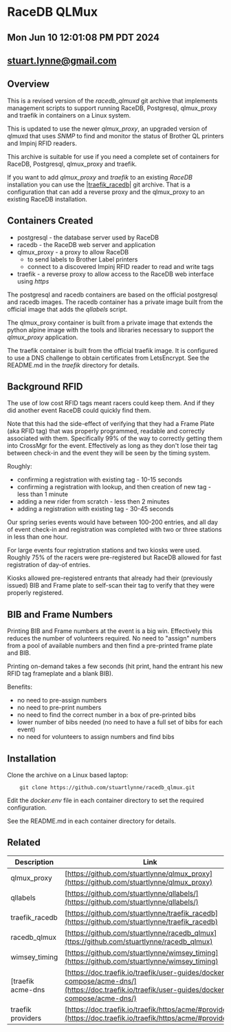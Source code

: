 # RaceDB QLMux 
## Mon Jun 10 12:01:08 PM PDT 2024
## stuart.lynne@gmail.com

## Overview

This is a revised version of the *racedb\_qlmuxd* git archive that implements management scripts to
support running RaceDB, Postgresql, qlmux_proxy and traefik in containers on a Linux system.

This is updated to use the newer *qlmux_proxy*, an upgraded version of qlmuxd that uses *SNMP*
to find and monitor the status of Brother QL printers and Impinj RFID readers.

This archive is suitable for use if you need a complete set of containers for RaceDB, Postgresql, qlmux_proxy and traefik.

If you want to add *qlmux_proxy* and *traefik* to an existing *RaceDB* installation you can use the
|[traefik\_racedb](https://github.com/stuartlynne/traefik\_racedb)| git archive. That is a 
configuration that can add a reverse proxy and the qlmux_proxy to an existing RaceDB installation.


## Containers Created

- postgresql - the database server used by RaceDB
- racedb - the RaceDB web server and application 
- qlmux_proxy - a proxy to allow RaceDB 
    - to send labels to Brother Label printers 
    - connect to a discovered Impinj RFID reader to read and write tags
- traefik - a reverse proxy to allow access to the RaceDB web interface using *https*


The postgresql and racedb containers are based on the official postgresql and racedb images.
The racedb container has a private image built from the official image that adds the *qllabels*
script.

The qlmux_proxy container is built from a private image that extends the python alpine image
with the tools and libraries necessary to support the *qlmux_proxy* application.

The traefik container is built from the official traefik image. It is configured to use a 
DNS challenge to obtain certificates from LetsEncrypt. See the README.md in the *traefik* directory
for details.


## Background RFID

The use of low cost RFID tags meant racers could keep them. And if they did another event RaceDB
could quickly find them. 

Note that this had the side-effect
of verifying that they had a Frame Plate (aka RFID tag) that was properly programmed, readable and 
correctly associated with them. Specifically 99% of the way to correctly getting them into CrossMgr
for the event. Effectively as long as they don't lose their tag between check-in and the event
they will be seen by the timing system.

Roughly:
- confirming a registration with existing tag - 10-15 seconds
- confirming a registration with lookup, and then creation of new tag - less than 1 minute
- adding a new rider from scratch - less then 2 minutes
- adding a registration with existing tag - 30-45 seconds

Our spring series events would have between 100-200 entries, and all day of event
check-in and registration was completed with two or three stations in less than one hour.

For large events four registration stations and two kiosks were used. Roughly 75% of the racers
were pre-registered but RaceDB allowed for fast registration of day-of entries. 

Kiosks allowed pre-registered entrants that already had their (previously issued) BIB and Frame plate to 
self-scan their tag to verify that they were properly registered. 


## BIB and Frame Numbers

Printing BIB and Frame numbers at the event is a big win. Effectively this reduces 
the number of volunteers required. No need to "assign" numbers from a pool of available 
numbers and then find a pre-printed frame plate and BIB.

Printing on-demand takes a few seconds (hit print, hand the entrant his new RFID tag frameplate and a blank BIB).

Benefits:
- no need to pre-assign numbers
- no need to pre-print numbers
- no need to find the correct number in a box of pre-printed bibs
- lower number of bibs needed (no need to have a full set of bibs for each event)
- no need for volunteers to assign numbers and find bibs

## Installation

Clone the archive on a Linux based laptop:

```
    git clone https://github.com/stuartlynne/racedb_qlmux.git

```

Edit the *docker.env* file in each container directory to set the required configuration.

See the README.md in each container directory for details.



## Related 

| Description | Link |
| -- | -- |
|qlmux\_proxy     | [https://github.com/stuartlynne/qlmux_proxy](https://github.com/stuartlynne/qlmux_proxy)|
|qllabels         | [https://github.com/stuartlynne/qllabels/](https://github.com/stuartlynne/qllabels/)|
|traefik\_racedb  | [https://github.com/stuartlynne/traefik_racedb](https://github.com/stuartlynne/traefik_racedb)|
|racedb\_qlmux    | [https://github.com/stuartlynne/racedb_qlmux](ttps://github.com/stuartlynne/racedb_qlmux)|
|wimsey\_timing   | [https://github.com/stuartlynne/wimsey_timing](https://github.com/stuartlynne/wimsey_timing)|
[traefik acme-dns | [https://doc.traefik.io/traefik/user-guides/docker-compose/acme-dns/](https://doc.traefik.io/traefik/user-guides/docker-compose/acme-dns/)|
|traefik providers| [https://doc.traefik.io/traefik/https/acme/#providers](https://doc.traefik.io/traefik/https/acme/#providers)|

